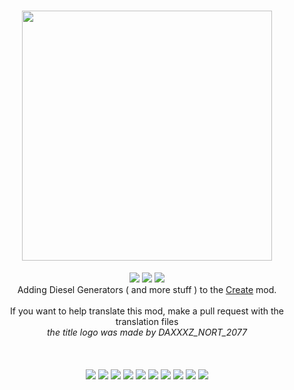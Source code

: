 <h1 align="center"><img src="https://cdn.discordapp.com/attachments/1121792424910532660/1132855099371307058/CREATE_DIESEL_GENERATORS.png" width=400px></h1>
<p align="center">
  <a href="https://modrinth.com/mod/create-diesel-generators"><img src="https://img.shields.io/modrinth/dt/create-diesel-generators?logo=modrinth&label=&suffix=%20&style=flat&color=242629&labelColor=5ca424&logoColor=1c1c1c"></a>
  <a href="https://www.curseforge.com/minecraft/mc-mods/create-diesel-generators"><img src="https://cf.way2muchnoise.eu/869316.svg"></a>
  <a href="https://discord.gg/pUgaSXcGEQ"><img src="https://img.shields.io/discord/1121792423836799128?color=5865f2&label=Discord"></a><br>
Adding Diesel Generators ( and more stuff ) to the <a href="https://www.curseforge.com/minecraft/mc-mods/create">Create</a> mod.<br><br>If you want to help translate this mod, make a pull request with the translation files<br> <i>the title logo was made by DAXXXZ_NORT_2077</i>
<br><br><br><br>
<img src="https://cdn.discordapp.com/emojis/1121801687502434525.png?size=48&quality=lossless">
<img src="https://cdn.discordapp.com/emojis/1121802680143204452.png?size=48&quality=lossless">
<img src="https://cdn.discordapp.com/emojis/1123310184194904245.png?size=48&quality=lossless">
<img src="https://cdn.discordapp.com/emojis/1122645482825580664.png?size=48&quality=lossless">
<img src="https://cdn.discordapp.com/emojis/1121801687502434525.png?size=48&quality=lossless">
<img src="https://cdn.discordapp.com/emojis/1121802680143204452.png?size=48&quality=lossless">
<img src="https://cdn.discordapp.com/emojis/1123310184194904245.png?size=48&quality=lossless">
<img src="https://cdn.discordapp.com/emojis/1122645482825580664.png?size=48&quality=lossless">
<img src="https://cdn.discordapp.com/emojis/1121801687502434525.png?size=48&quality=lossless">
<img src="https://cdn.discordapp.com/emojis/1121802680143204452.png?size=48&quality=lossless">
</p>